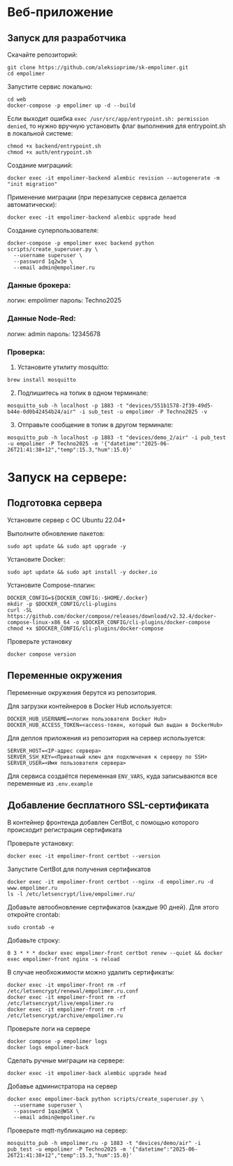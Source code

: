 # Веб-приложение

## Запуск для разработчика

Скачайте репозиторий:
```
git clone https://github.com/aleksioprime/sk-empolimer.git
cd empolimer
```

Запустите сервис локально:
```
cd web
docker-compose -p empolimer up -d --build
```

Если выходит ошибка `exec /usr/src/app/entrypoint.sh: permission denied`, то нужно вручную установить флаг выполнения для entrypoint.sh в локальной системе:
```
chmod +x backend/entrypoint.sh
chmod +x auth/entrypoint.sh
```

Создание миграциий:
```shell
docker exec -it empolimer-backend alembic revision --autogenerate -m "init migration"
```

Применение миграции (при перезапуске сервиса делается автоматически):
```shell
docker exec -it empolimer-backend alembic upgrade head
```

Создание суперпользователя:
```shell
docker-compose -p empolimer exec backend python scripts/create_superuser.py \
  --username superuser \
  --password 1q2w3e \
  --email admin@empolimer.ru
```

### Данные брокера:

логин: empolimer
пароль: Techno2025

### Данные Node-Red:

логин: admin
пароль: 12345678

### Проверка:

1. Установите утилиту mosquitto:

```
brew install mosquitto
```

2. Подпишитесь на топик в одном терминале:

```
mosquitto_sub -h localhost -p 1883 -t "devices/551b1578-2f39-49d5-b44e-0d0b42454b24/air" -i sub_test -u empolimer -P Techno2025 -v
```

3. Отправьте сообщение в топик в другом терминале:
```
mosquitto_pub -h localhost -p 1883 -t "devices/demo_2/air" -i pub_test -u empolimer -P Techno2025 -m '{"datetime":"2025-06-26T21:41:38+12","temp":15.3,"hum":15.0}'
```


# Запуск на сервере:

## Подготовка сервера

Установите сервер с ОС Ubuntu 22.04+

Выполните обновление пакетов:
```
sudo apt update && sudo apt upgrade -y
```

Установите Docker:
```
sudo apt update && sudo apt install -y docker.io
```

Установите Compose-плагин:
```
DOCKER_CONFIG=${DOCKER_CONFIG:-$HOME/.docker}
mkdir -p $DOCKER_CONFIG/cli-plugins
curl -SL https://github.com/docker/compose/releases/download/v2.32.4/docker-compose-linux-x86_64 -o $DOCKER_CONFIG/cli-plugins/docker-compose
chmod +x $DOCKER_CONFIG/cli-plugins/docker-compose
```

Проверьте установку
```
docker compose version
```

## Переменные окружения

Переменные окружения берутся из репозитория.

Для загрузки контейнеров в Docker Hub используется:
```
DOCKER_HUB_USERNAME=<логин пользователя Docker Hub>
DOCKER_HUB_ACCESS_TOKEN=<access-токен, который был выдан в DockerHub>
```

Для деплоя приложения из репозитория на сервер используется:
```
SERVER_HOST=<IP-адрес сервера>
SERVER_SSH_KEY=<Приватный ключ для подключения к серверу по SSH>
SERVER_USER=<Имя пользователя сервера>
```

Для сервиса создаётся переменная `ENV_VARS`, куда записываются все переменные из `.env.example`

## Добавление бесплатного SSL-сертификата

В контейнер фронтенда добавлен CertBot, с помощью которого происходит регистрация сертификата

Проверьте установку:
```
docker exec -it empolimer-front certbot --version
```

Запустите CertBot для получения сертификатов
```
docker exec -it empolimer-front certbot --nginx -d empolimer.ru -d www.empolimer.ru
ls -l /etc/letsencrypt/live/empolimer.ru/
```

Добавьте автообновление сертификатов (каждые 90 дней). Для этого откройте crontab:
```
sudo crontab -e
```

Добавьте строку:
```
0 3 * * * docker exec empolimer-front certbot renew --quiet && docker exec empolimer-front nginx -s reload
```

В случае необхожимости можно удалить сертификаты:
```
docker exec -it empolimer-front rm -rf /etc/letsencrypt/renewal/empolimer.ru.conf
docker exec -it empolimer-front rm -rf /etc/letsencrypt/live/empolimer.ru
docker exec -it empolimer-front rm -rf /etc/letsencrypt/archive/empolimer.ru
```

Проверьте логи на сервере

```
docker compose -p empolimer logs
docker logs empolimer-back
```

Сделать ручные миграции на сервере:

```
docker exec -it empolimer-back alembic upgrade head
```

Добавье администратора на сервер

```
docker exec empolimer-back python scripts/create_superuser.py \
  --username superuser \
  --password 1qaz@WSX \
  --email admin@empolimer.ru
```

Проверьте mqtt-публикацию на сервер:

```
mosquitto_pub -h empolimer.ru -p 1883 -t "devices/demo/air" -i pub_test -u empolimer -P Techno2025 -m '{"datetime":"2025-06-26T21:41:38+12","temp":15.3,"hum":15.0}'
```